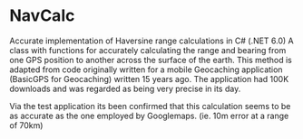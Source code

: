 # NavCalc
Accurate implementation of Haversine range calculations in C# (.NET 6.0)
A class with functions for accurately calculating the range and bearing from one GPS position to another across the surface of the earth. 
This method is adapted from code originally written for a mobile Geocaching application (BasicGPS for Geocaching) written 15 years ago. The application had 100K downloads and was regarded as being very precise in its day.

Via the test application its been confirmed that this calculation seems to be as accurate as the one employed by Googlemaps. (ie. 10m error at a range of 70km)
